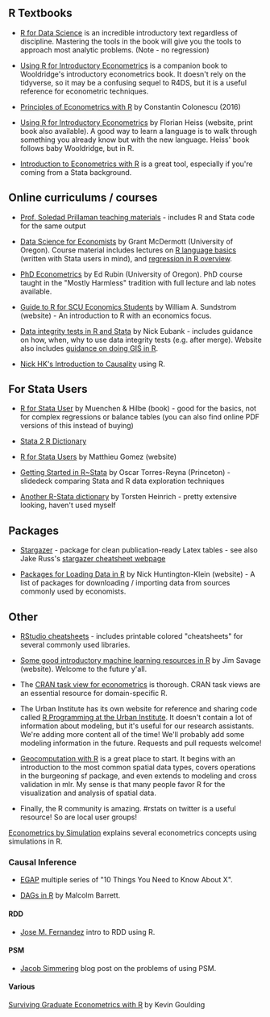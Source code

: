 ## R Textbooks
* [R for Data Science](https://r4ds.had.co.nz/) is an incredible introductory text regardless of discipline. Mastering the tools in the book will give you the tools to approach most analytic problems. (Note - no regression)

* [Using R for Introductory Econometrics](http://www.urfie.net/) is a companion book to Wooldridge's introductory econometrics book. It doesn't rely on the tidyverse, so it may be a confusing sequel to R4DS, but it is a useful reference for econometric techniques.

* [Principles of Econometrics with R](https://bookdown.org/ccolonescu/RPoE4/) by Constantin Colonescu (2016)

* [Using R for Introductory Econometrics](http://www.urfie.net/) by Florian Heiss (website, print book also available). A good way to learn a language is to walk through something you already know but with the new language. Heiss' book follows baby Wooldridge, but in R.

* [Introduction to Econometrics with R](https://www.econometrics-with-r.org/) is a great tool, especially if you're coming from a Stata background.


## Online curriculums / courses

* [Prof. Soledad Prillaman teaching materials](https://www.soledadprillaman.com/teaching-materials) - includes R and Stata code for the same output

* [Data Science for Economists](https://github.com/uo-ec607/lectures) by Grant McDermott (University of Oregon). Course material includes lectures on [R language basics](https://raw.githack.com/uo-ec607/lectures/master/04-rlang/04-rlang.html) (written with Stata users in mind), and [regression in R overview](https://raw.githack.com/uo-ec607/lectures/master/08-regression/08-regression.html).

* [PhD Econometrics](https://github.com/edrubin/EC525S19) by Ed Rubin (University of Oregon). PhD course taught in the "Mostly Harmless" tradition with full lecture and lab notes available.

* [Guide to R for SCU Economics Students](https://rpubs.com/wsundstrom/home) by William A. Sundstrom (website) - An introduction to R with an economics focus.

* [Data integrity tests in R and Stata](http://www.nickeubank.com/data-integrity-tests-r/) by Nick Eubank - includes guidance on how, when, why to use data integrity tests (e.g. after merge). Website also includes [guidance on doing GIS in R](http://www.nickeubank.com/gis-in-r/).

* [Nick HK's Introduction to Causality](http://www.nickchk.com/econ305.html) using R.


## For Stata Users
* [R for Stata User](https://www.amazon.com/R-Stata-Users-Statistics-Computing/dp/1441913173) by Muenchen & Hilbe (book) - good for the basics, not for complex regressions or balance tables (you can also find online PDF versions of this instead of buying)

* [Stata 2 R Dictionary](https://github.com/EconometricsBySimulation/RStata/wiki/Dictionary:-Stata-to-R)

* [R for Stata Users](https://www.matthieugomez.com/statar/index.html) by Matthieu Gomez (website)

* [Getting Started in R~Stata](https://dss.princeton.edu/training/RStata.pdf) by Oscar Torres-Reyna (Princeton) - slidedeck comparing Stata and R data exploration techniques

* [Another R-Stata dictionary](http://www.torsten-heinrich.com/blog/R-Stata.pdf) by Torsten Heinrich - pretty extensive looking, haven't used myself

## Packages
* [Stargazer](https://cran.r-project.org/web/packages/stargazer/stargazer.pdf) - package for clean publication-ready Latex tables - see also Jake Russ's [stargazer cheatsheet webpage](https://www.jakeruss.com/cheatsheets/stargazer/)

* [Packages for Loading Data in R](http://nickchk.com/econometrics.html#Rdata) by Nick Huntington-Klein (website) - A list of packages for downloading / importing data from sources commonly used by economists.


## Other

* [RStudio cheatsheets](https://www.rstudio.com/resources/cheatsheets/) - includes printable colored "cheatsheets" for several commonly used libraries.

* [Some good introductory machine learning resources in R](https://modernstatisticalworkflow.blogspot.com/2018/01/some-good-introductory-machine-learning.html) by Jim Savage (website). Welcome to the future y'all.

* The [CRAN task view for econometrics](https://cran.r-project.org/web/views/Econometrics.html) is thorough. CRAN task views are an essential resource for domain-specific R.

* The Urban Institute has its own website for reference and sharing code called [R Programming at the Urban Institute](https://ui-research.github.io/r-at-urban/). It doesn't contain a lot of information about modeling, but it's useful for our research assistants. We're adding more content all of the time! We'll probably add some modeling information in the future. Requests and pull requests welcome!

* [Geocomputation with R](https://geocompr.robinlovelace.net/) is a great place to start. It begins with an introduction to the most common spatial data types, covers operations in the burgeoning sf package, and even extends to modeling and cross validation in mlr. My sense is that many people favor R for the visualization and analysis of spatial data.

* Finally, the R community is amazing. #rstats on twitter is a useful resource! So are local user groups!


[Econometrics by Simulation](http://www.econometricsbysimulation.com/p/r.html) explains several econometrics concepts using simulations in R.


### Causal Inference



* [EGAP](https://egap.org/list-methods-guides) multiple series of "10 Things You Need to Know About X".

* [DAGs in R](https://cran.r-project.org/web/packages/ggdag/vignettes/intro-to-dags.html) by Malcolm Barrett.


#### RDD  

* [Jose M. Fernandez](https://rpubs.com/cuborican/RDD) intro to RDD using R.  


#### PSM  
* [Jacob Simmering](http://jacobsimmering.com/2015/04/15/PropensityScoreModels/) blog post on the problems of using PSM.  

#### Various  

[Surviving Graduate Econometrics with R](https://thetarzan.wordpress.com/category/surviving-graduate-econometrics-with-r/) by Kevin Goulding  
